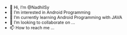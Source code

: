 - 👋 Hi, I’m @NadhilSy
- 👀 I’m interested in Android Programming
- 🌱 I’m currently learning Android Programming with JAVA
- 💞️ I’m looking to collaborate on ...
- 📫 How to reach me ...

<!---
NadhilSy/NadhilSy is a ✨ special ✨ repository because its `README.md` (this file) appears on your GitHub profile.
You can click the Preview link to take a look at your changes.
--->

